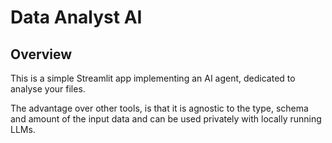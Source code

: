 # Data Analyst AI

## Overview

This is a simple Streamlit app implementing an AI agent, dedicated to analyse your files.

The advantage over other tools, is that it is agnostic to the type, schema and amount of the input data and can be used privately with locally running LLMs.

